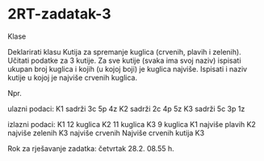 # 2RT-zadatak-3

Klase

Deklarirati klasu Kutija za spremanje kuglica (crvenih, plavih i zelenih). 
Učitati podatke za 3 kutije. Za sve kutije (svaka ima svoj naziv) 
ispisati ukupan broj kuglica i kojih (u kojoj boji) je kuglica najviše.
Ispisati i naziv kutije u kojoj je najviše crvenih kuglica.

Npr.

ulazni podaci: 
K1 sadrži 3c 5p 4z
K2 sadrži 2c 4p 5z
K3 sadrži 5c 3p 1z

izlazni podaci:
K1 12 kuglica
K2 11 kuglica
K3 9 kuglica
K1 najviše plavih
K2 najviše zelenih
K3 najviše crvenih
Najviše crvenih kutija K3 

Rok za rješavanje zadatka: četvrtak 28.2. 08.55 h.




